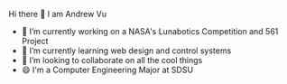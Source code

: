 Hi there 👋 I am Andrew Vu

- 🔭 I’m currently working on a NASA's Lunabotics Competition and 561 Project
- 🌱 I’m currently learning web design and control systems
- 👯 I’m looking to collaborate on all the cool things
- 😄 I'm a Computer Engineering Major at SDSU
